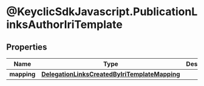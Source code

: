 # @KeyclicSdkJavascript.PublicationLinksAuthorIriTemplate

## Properties
Name | Type | Description | Notes
------------ | ------------- | ------------- | -------------
**mapping** | [**DelegationLinksCreatedByIriTemplateMapping**](DelegationLinksCreatedByIriTemplateMapping.md) |  | [optional] 


